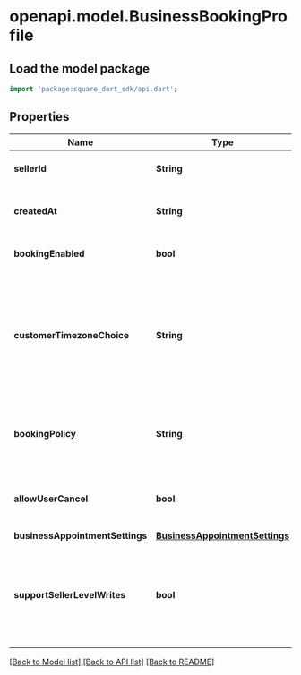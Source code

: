 # openapi.model.BusinessBookingProfile

## Load the model package
```dart
import 'package:square_dart_sdk/api.dart';
```

## Properties
Name | Type | Description | Notes
------------ | ------------- | ------------- | -------------
**sellerId** | **String** | The ID of the seller, obtainable using the Merchants API. | [optional] 
**createdAt** | **String** | The RFC 3339 timestamp specifying the booking's creation time. | [optional] 
**bookingEnabled** | **bool** | Indicates whether the seller is open for booking. | [optional] 
**customerTimezoneChoice** | **String** | The choice of customer's time zone information of a booking. The Square online booking site and all notifications to customers uses either the seller location’s time zone or the time zone the customer chooses at booking. | [optional] 
**bookingPolicy** | **String** | The policy for the seller to automatically accept booking requests (`ACCEPT_ALL`) or not (`REQUIRES_ACCEPTANCE`). | [optional] 
**allowUserCancel** | **bool** | Indicates whether customers can cancel or reschedule their own bookings (`true`) or not (`false`). | [optional] 
**businessAppointmentSettings** | [**BusinessAppointmentSettings**](BusinessAppointmentSettings.md) |  | [optional] 
**supportSellerLevelWrites** | **bool** | Indicates whether the seller's subscription to Square Appointments supports creating, updating or canceling an appointment through the API (`true`) or not (`false`) using seller permission. | [optional] 

[[Back to Model list]](../README.md#documentation-for-models) [[Back to API list]](../README.md#documentation-for-api-endpoints) [[Back to README]](../README.md)


